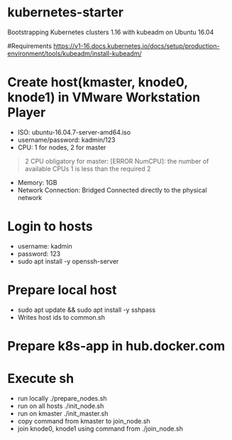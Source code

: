# kubernetes-starter
Bootstrapping Kubernetes clusters 1.16 with kubeadm on Ubuntu 16.04

#Requirements
https://v1-16.docs.kubernetes.io/docs/setup/production-environment/tools/kubeadm/install-kubeadm/

# Create host(kmaster, knode0, knode1) in VMware Workstation Player 
- ISO: ubuntu-16.04.7-server-amd64.iso
- username/password: kadmin/123
- CPU: 1 for nodes, 2 for master
> 2 CPU obligatory for master: [ERROR NumCPU]: the number of available CPUs 1 is less than the required 2
- Memory: 1GB
- Network Connection: Bridged Connected directly to the physical network

# Login to hosts
- username: kadmin
- password: 123
- sudo apt install -y openssh-server

# Prepare local host
- sudo apt update && sudo apt install -y sshpass
- Writes host ids to common.sh

# Prepare k8s-app in hub.docker.com

# Execute sh
- run locally ./prepare_nodes.sh
- run on all hosts ./init_node.sh
- run on kmaster ./init_master.sh
- copy command from kmaster to join_node.sh
- join knode0, knode1 using command from ./join_node.sh

